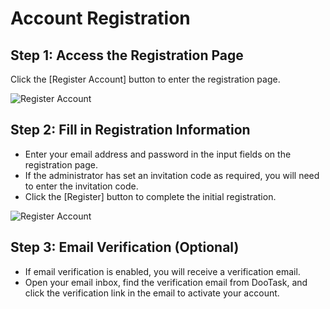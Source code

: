 # Account Registration

## Step 1: Access the Registration Page

Click the [Register Account] button to enter the registration page.

![Register Account](/images/en/login_pic_6.png)

## Step 2: Fill in Registration Information
- Enter your email address and password in the input fields on the registration page.
- If the administrator has set an invitation code as required, you will need to enter the invitation code.
- Click the [Register] button to complete the initial registration.

![Register Account](/images/en/login_pic_4.png)

## Step 3: Email Verification (Optional)
- If email verification is enabled, you will receive a verification email.
- Open your email inbox, find the verification email from DooTask, and click the verification link in the email to activate your account.